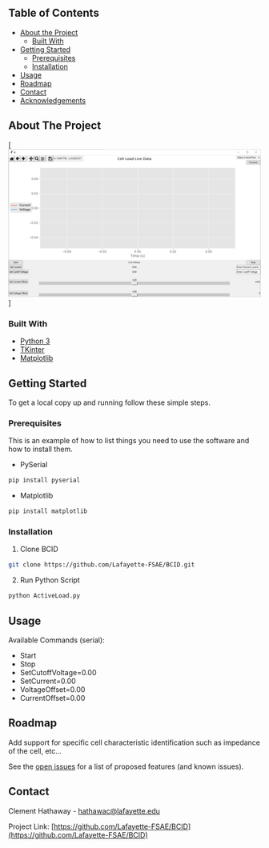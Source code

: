 <!-- TABLE OF CONTENTS -->
## Table of Contents

* [About the Project](#about-the-project)
  * [Built With](#built-with)
* [Getting Started](#getting-started)
  * [Prerequisites](#prerequisites)
  * [Installation](#installation)
* [Usage](#usage)
* [Roadmap](#roadmap)
* [Contact](#contact)
* [Acknowledgements](#acknowledgements)



<!-- ABOUT THE PROJECT -->
## About The Project

[![Product Name Screen Shot][product-screenshot]]

### Built With

* [Python 3](https://www.python.org/)
* [TKinter](https://wiki.python.org/moin/TkInter)
* [Matplotlib](https://matplotlib.org/)



<!-- GETTING STARTED -->
## Getting Started

To get a local copy up and running follow these simple steps.

### Prerequisites

This is an example of how to list things you need to use the software and how to install them.
* PySerial
```sh
pip install pyserial
```
* Matplotlib
```sh
pip install matplotlib
```

### Installation

1. Clone BCID
```sh
git clone https://github.com/Lafayette-FSAE/BCID.git
```
2. Run Python Script
```sh
python ActiveLoad.py
```



<!-- USAGE EXAMPLES -->
## Usage

Available Commands (serial):
- Start
- Stop
- SetCutoffVoltage=0.00
- SetCurrent=0.00
- VoltageOffset=0.00
- CurrentOffset=0.00


<!-- ROADMAP -->
## Roadmap

Add support for specific cell characteristic identification such as impedance of the cell, etc...

See the [open issues](https://github.com/Lafayette-FSAE/BCID/issues) for a list of proposed features (and known issues).


<!-- CONTACT -->
## Contact

Clement Hathaway - hathawac@lafayette.edu

Project Link: [https://github.com/Lafayette-FSAE/BCID](https://github.com/Lafayette-FSAE/BCID)

[product-screenshot]: images/screenshot.png
